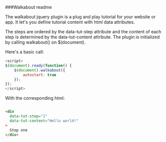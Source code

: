 ###Walkabout readme

The walkabout jquery plugin is a plug and play tutorial for your website or app. It let's you define tutorial content with html data attributes. 

The steps are ordered by the data-tut-step attribute and the content of each step is determined by the data-tut-content attribute. The plugin is initialized by calling walkabout() on $(document). 

Here's a basic call: 

```javascript
<script>
$(document).ready(function() {
    $(document).walkabout({
        autostart: true
    });
});
</script>        
```

With the corresponding html:

```html

<div
  data-tut-step="1"
  data-tut-content="Hello world!"
>
  Step one
</div>
```

